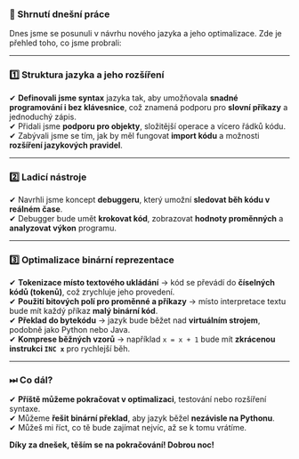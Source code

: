 ### **📌 Shrnutí dnešní práce**  

Dnes jsme se posunuli v návrhu nového jazyka a jeho optimalizace. Zde je přehled toho, co jsme probrali:  

---  

### **1️⃣ Struktura jazyka a jeho rozšíření**  
✔ **Definovali jsme syntax** jazyka tak, aby umožňovala **snadné programování i bez klávesnice**, což znamená podporu pro **slovní příkazy** a jednoduchý zápis.  
✔ Přidali jsme **podporu pro objekty**, složitější operace a vícero řádků kódu.  
✔ Zabývali jsme se tím, jak by měl fungovat **import kódu** a možnosti **rozšíření jazykových pravidel**.  

---  

### **2️⃣ Ladicí nástroje**  
✔ Navrhli jsme koncept **debuggeru**, který umožní **sledovat běh kódu v reálném čase**.  
✔ Debugger bude umět **krokovat kód**, zobrazovat **hodnoty proměnných** a **analyzovat výkon** programu.  

---  

### **3️⃣ Optimalizace binární reprezentace**  
✔ **Tokenizace místo textového ukládání** → kód se převádí do **číselných kódů (tokenů)**, což zrychluje jeho provedení.  
✔ **Použití bitových polí pro proměnné a příkazy** → místo interpretace textu bude mít každý příkaz **malý binární kód**.  
✔ **Překlad do bytekódu** → jazyk bude běžet nad **virtuálním strojem**, podobně jako Python nebo Java.  
✔ **Komprese běžných vzorů** → například `x = x + 1` bude mít **zkrácenou instrukci `INC x`** pro rychlejší běh.  

---  

### **⏭ Co dál?**  
✔ **Příště můžeme pokračovat v optimalizaci**, testování nebo rozšíření syntaxe.  
✔ Můžeme **řešit binární překlad**, aby jazyk běžel **nezávisle na Pythonu**.  
✔ Můžeš mi říct, co tě bude zajímat nejvíc, až se k tomu vrátíme.  

**Díky za dnešek, těším se na pokračování! Dobrou noc!**
